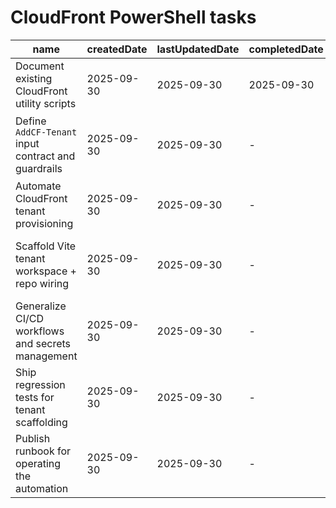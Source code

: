 # CloudFront PowerShell tasks

| name                                                | createdDate | lastUpdatedDate | completedDate | status   | description                                                                                                                                        |
| --------------------------------------------------- | ----------- | --------------- | ------------- | -------- | -------------------------------------------------------------------------------------------------------------------------------------------------- |
| Document existing CloudFront utility scripts        | 2025-09-30  | 2025-09-30      | 2025-09-30    | complete | Capture current helper coverage in `README.md` so operators know when to use each script.                                                          |
| Define `AddCF-Tenant` input contract and guardrails | 2025-09-30  | 2025-09-30      | -             | planned  | Specify required parameters (domain, display name, distribution ID, env secret keys) and validation to prevent duplicate tenants.                  |
| Automate CloudFront tenant provisioning             | 2025-09-30  | 2025-09-30      | -             | planned  | Use AWS CLI/SDK calls to create the distribution tenant and persist its ID back to `cf-distributions.json`.                                        |
| Scaffold Vite tenant workspace + repo wiring        | 2025-09-30  | 2025-09-30      | -             | planned  | Generate a Vite site with `<AppBasic />`, register it in pnpm workspaces, root scripts, nginx configs, env templates, and CloudFront mappings.     |
| Generalize CI/CD workflows and secrets management   | 2025-09-30  | 2025-09-30      | -             | planned  | Update GitHub Actions to derive tenants dynamically, manage per-site secrets, and ensure new tenants flow through build/deploy jobs automatically. |
| Ship regression tests for tenant scaffolding        | 2025-09-30  | 2025-09-30      | -             | planned  | Add automation that scaffolds a test tenant, runs `pnpm clean/install/build/lint/format`, and boots a preview to confirm the welcome page renders. |
| Publish runbook for operating the automation        | 2025-09-30  | 2025-09-30      | -             | planned  | Document how to invoke `AddCF-Tenant.ps1`, required IAM roles, cleanup steps, and verification checks once the tooling ships.                      |
